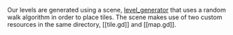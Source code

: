 Our levels are generated using a scene, [level_generator](/level_generator.md) that uses a random walk algorithm in order to place tiles. The scene makes use of two custom resources in the same directory, [[tile.gd]] and [[map.gd]].

